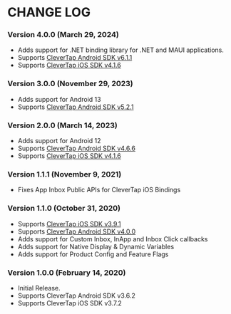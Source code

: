 # CHANGE LOG
### Version 4.0.0 (March 29, 2024)

* Adds support for .NET binding library for .NET and MAUI applications.
* Supports [CleverTap Android SDK v6.1.1](https://github.com/CleverTap/clevertap-android-sdk/releases/tag/corev6.1.1)
* Supports [CleverTap iOS SDK v4.1.6](https://github.com/CleverTap/clevertap-ios-sdk/releases/tag/4.1.6)

### Version 3.0.0 (November 29, 2023)

* Adds support for Android 13
* Supports [CleverTap Android SDK v5.2.1](https://github.com/CleverTap/clevertap-android-sdk/releases/tag/corev5.2.1_xpsv1.5.4)

### Version 2.0.0 (March 14, 2023)

* Adds support for Android 12
* Supports [CleverTap Android SDK v4.6.6](https://github.com/CleverTap/clevertap-android-sdk/releases/tag/corev4.6.6)
* Supports [CleverTap iOS SDK v4.1.6](https://github.com/CleverTap/clevertap-ios-sdk/releases/tag/4.1.6)

### Version 1.1.1 (November 9, 2021)

* Fixes App Inbox Public APIs for CleverTap iOS Bindings

### Version 1.1.0 (October 31, 2020)

* Supports [CleverTap iOS SDK v3.9.1](https://github.com/CleverTap/clevertap-ios-sdk/releases/tag/3.9.1)
* Supports [CleverTap Android SDK v4.0.0](https://github.com/CleverTap/clevertap-android-sdk/releases/tag/core-v4.0.0)
* Adds support for Custom Inbox, InApp and Inbox Click callbacks
* Adds support for Native Display & Dynamic Variables
* Adds support for Product Config and Feature Flags

### Version 1.0.0 (February 14, 2020)

* Initial Release.
* Supports CleverTap Android SDK v3.6.2
* Supports CleverTap iOS SDK v3.7.2

